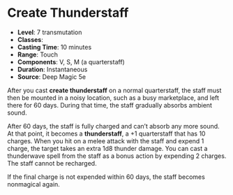# Create Thunderstaff

- **Level**: 7 transmutation
- **Classes**: 
- **Casting Time**: 10 minutes
- **Range**: Touch
- **Components**: V, S, M (a quarterstaff)
- **Duration**: Instantaneous
- **Source**: Deep Magic 5e

After you cast **create thunderstaff** on a normal quarterstaff, the staff must then be mounted in a noisy location, such as a busy marketplace, and left there for 60 days. During that time, the staff gradually absorbs ambient sound.

After 60 days, the staff is fully charged and can’t absorb any more sound. At that point, it becomes a **thunderstaff**, a +1 quarterstaff that has 10 charges. When you hit on a melee attack with the staff and expend 1 charge, the target takes an extra 1d8 thunder damage. You can cast a thunderwave spell from the staff as a bonus action by expending 2 charges. The staff cannot be recharged.

If the final charge is not expended within 60 days, the staff becomes nonmagical again.

